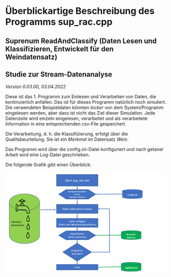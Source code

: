 # Überblickartige Beschreibung des Programms sup_rac.cpp
## Suprenum ReadAndClassify (Daten Lesen und Klassifizieren, Entwickelt für den Weindatensatz)
## Studie zur Stream-Datenanalyse

*Version 0.03.00, 03.04.2022*

Diese ist das 1. Programm zum Einlesen und Verarbeiten von Daten, die kontinuierlich anfallen. Das ist
für dieses Programm natürlich noch simuliert. Die verwendeten Beispieldaten könnten *locker* von dem
System/Programm eingelesen werden, aber dass ist nicht das Ziel dieser Simulation. Jede Datenzeile wird
einzeln eingelesen, verarbeitet und als verarbeitete Information in eine entsprechenden csv-File gespeichert.

Die Verarbeitung, d. h. die Klassifizierung, erfolgt über die Qualitsbeurteilung. Sie ist ein *Merkmal* im
Datensatz *Wein*.

Das Programm wird über die config.ini-Datei konfiguriert und nach getaner Arbeit wird eine Log-Datei
geschrieben.

Die folgende Grafik gibt einen Überblick:

![sup_rac-Flow](https://github.com/SuprenumDE/Datenanalysefunktion/blob/main/images/sup_rac_Flow.jpg)

